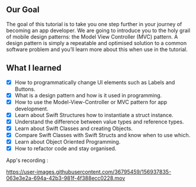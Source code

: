 ## Our Goal
The goal of this tutorial is to take you one step further in your journey of becoming an app developer. We are going to introduce you to the holy grail of mobile design patterns: the Model View Controller (MVC) pattern. A design pattern is simply a repeatable and optimised solution to a common software problem and you’ll learn more about this when use in the tutorial.

## What I learned
- [x] How to programmatically change UI elements such as Labels and Buttons.
- [x] What is a design pattern and how is it used in programming.
- [x] How to use the Model-View-Controller or MVC pattern for app development.
- [x] Learn about Swift Structures how to instantiate a struct instance.
- [x] Understand the difference between value types and reference types.
- [x] Learn about Swift Classes and creating Objects.
- [x] Compare Swift Classes with Swift Structs and know when to use which.
- [x] Learn about Object Oriented Programming.
- [x] How to refactor code and stay organised.

App's recording :

https://user-images.githubusercontent.com/36795459/156937835-063e3e2a-694a-42b3-981f-4f388ecc0228.mov


